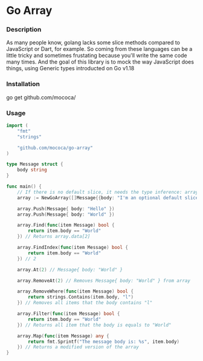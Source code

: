 # Go Array

### Description

As many people know, golang lacks some slice methods compared to JavaScript or Dart, for example. So coming from these languages can be a little tricky and sometimes frustating because you'll write the same code many times. And the goal of this library is to mock the way JavaScript does things, using Generic types introducted on Go v1.18

### Installation

go get github.com/mococa/

### Usage

```go
import (
    "fmt"
    "strings"

    "github.com/mococa/go-array"
)

type Message struct {
    body string
}

func main() {
    // If there is no default slice, it needs the type inference: array := NewGoArray[Message]()
    array := NewGoArray([]Message{{body: "I'm an optional default slice"}})

    array.Push(Message{ body: "Hello" })
    array.Push(Message{ body: "World" })

    array.Find(func(item Message) bool {
		return item.body == "World"
	}) // Returns array.data[2]

    array.FindIndex(func(item Message) bool {
		return item.body == "World"
	}) // 2

    array.At(2) // Message{ body: "World" }

    array.RemoveAt(2) // Removes Message{ body: "World" } from array

    array.RemoveWhere(func(item Message) bool {
		return strings.Contains(item.body, "l")
	}) // Removes all items that the body contains "l"

    array.Filter(func(item Message) bool {
		return item.body == "World"
	}) // Returns all item that the body is equals to "World"

    array.Map(func(item Message) any {
		return fmt.Sprintf("The message body is: %s", item.body)
	}) // Returns a modified version of the array
}
```
